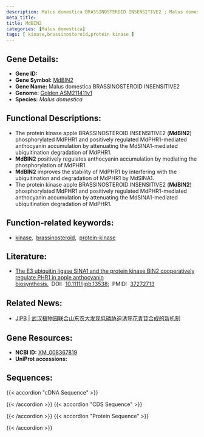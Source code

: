 ```yaml
---
description: Malus domestica BRASSINOSTEROID INSENSITIVE2 ; Malus domestica
meta_title:
title: MdBIN2
categories: [Malus domestica]
tags: [ kinase,brassinosteroid,protein kinase ]
---
```


## Gene Details:
- **Gene ID:**	[]()
- **Gene Symbol:** <u>MdBIN2</u>
- **Gene Name:** Malus domestica BRASSINOSTEROID INSENSITIVE2
- **Genome:** [Golden ASM211411v1](https://ensembl.gramene.org/Malus_domestica_golden/Info/Index)
- **Species:** *Malus domestica*

## Functional Descriptions:
   - The protein kinase apple BRASSINOSTEROID INSENSITIVE2 (**MdBIN2**) phosphorylated MdPHR1 and positively regulated MdPHR1-mediated anthocyanin accumulation by attenuating the MdSINA1-mediated ubiquitination degradation of MdPHR1.
   - **MdBIN2** positively regulates anthocyanin accumulation by mediating the phosphorylation of MdPHR1.
   - **MdBIN2** improves the stability of MdPHR1 by interfering with the ubiquitination and degradation of MdPHR1 by MdSINA1.
   - The protein kinase apple BRASSINOSTEROID INSENSITIVE2 (**MdBIN2**) phosphorylated MdPHR1 and positively regulated MdPHR1-mediated anthocyanin accumulation by attenuating the MdSINA1-mediated ubiquitination degradation of MdPHR1. 

## Function-related keywords:
   - [kinase](/tags/kinase/),&nbsp;&nbsp;[brassinosteroid](/tags/brassinosteroid/),&nbsp;&nbsp;[protein-kinase](/tags/protein-kinase/)

## Literature:
   - [The E3 ubiquitin ligase SINA1 and the protein kinase BIN2 cooperatively regulate PHR1 in apple anthocyanin biosynthesis.]( https://onlinelibrary.wiley.com/doi/10.1111/jipb.13538)&nbsp;&nbsp;DOI:&nbsp;&nbsp;[10.1111/jipb.13538](https://onlinelibrary.wiley.com/doi/10.1111/jipb.13538);&nbsp;&nbsp;PMID:&nbsp;&nbsp;[37272713](https://pubmed.ncbi.nlm.nih.gov/37272713/)

## Related News:
   - [JIPB | 武汉植物园联合山东农大发现低磷胁迫诱导花青苷合成的新机制](https://mp.weixin.qq.com/s/6f2-30A3Hl55wD1H4VZ0qQ)

## Gene Resources:
- **NCBI ID:**  [XM_008367819](https://www.ncbi.nlm.nih.gov/gene/?term=XM_008367819)
- **UniProt accessions:** [](https://www.uniprot.org/uniprotkb//entry)



## Sequences:
{{< accordion "cDNA Sequence" >}}

{{< /accordion >}}
{{< accordion "CDS Sequence" >}}

{{< /accordion >}}
{{< accordion "Protein Sequence" >}}

{{< /accordion >}}
